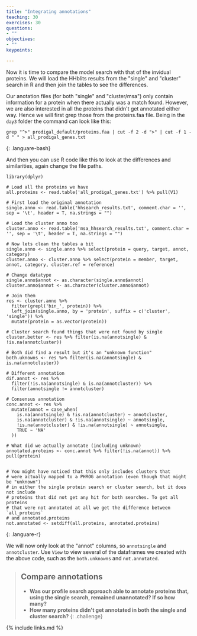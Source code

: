 ```yaml
---
title: "Integrating annotations"
teaching: 30
exercises: 30
questions:
- ""
objectives:
- ""
keypoints:

---
```


Now it is time to compare the model search with that of the invidual proteins. We will load the HHblits results from the "single" and "cluster" search in R and then join the tables to see the differences. 

Our anotation files (for both "single" and "cluster/msa") only contain information for a protein when there actually was a match found. However, we are also interested in all the proteins that didn't get annotated either way. Hence we will first grep those from the proteins.faa file. Being in the `day3` folder the command can look like this:

~~~
grep "^>" prodigal_default/proteins.faa | cut -f 2 -d ">" | cut -f 1 -d " " > all_prodigal_genes.txt
~~~
{: .languare-bash}


And then you can use R code like this to look at the differences and similarities, again change the file paths.

~~~
library(dplyr)

# Load all the proteins we have
all.proteins <- read.table('all_prodigal_genes.txt') %>% pull(V1)

# First load the original annotation
single.anno <- read.table('hhsearch_results.txt', comment.char = '', sep = '\t', header = T, na.strings = "")

# Load the cluster anno too
cluster.anno <- read.table('msa_hhsearch_results.txt', comment.char = '', sep = '\t', header = T, na.strings = "")

# Now lets clean the tables a bit
single.anno <- single.anno %>% select(protein = query, target, annot, category)
cluster.anno <- cluster.anno %>% select(protein = member, target, annot, category, cluster.ref = reference)

# Change datatype
single.anno$annot <- as.character(single.anno$annot)
cluster.anno$annot <- as.character(cluster.anno$annot)

# Join them
res <- cluster.anno %>%
  filter(grepl('bin_', protein)) %>%
  left_join(single.anno, by = 'protein', suffix = c('cluster', 'single')) %>%
  mutate(protein = as.vector(protein))

# Cluster search found things that were not found by single
cluster.better <- res %>% filter(is.na(annotsingle) & !is.na(annotcluster))

# Both did find a result but it's an "unknown function"
both.uknowns <- res %>% filter(is.na(annotsingle) & is.na(annotcluster))

# Different annotation
dif.annot <- res %>%
  filter(!is.na(annotsingle) & is.na(annotcluster)) %>%
  filter(annotsingle != annotcluster)

# Consensus annotation
conc.annot <- res %>%
  mutate(annot = case_when(
    is.na(annotsingle) & !is.na(annotcluster) ~ annotcluster,
    is.na(annotcluster) & !is.na(annotsingle) ~ annotsingle,
    !is.na(annotcluster) & !is.na(annotsingle) ~ annotsingle,
    TRUE ~ 'NA'
  ))

# What did we actually annotate (including unknown)
annotated.proteins <- conc.annot %>% filter(!is.na(annot)) %>% pull(protein)


# You might have noticed that this only includes clusters that
# were actually mapped to a PHROG annotation (even though that might be "unknown")
# in either the single protein search or cluster search, but it does not include
# proteins that did not get any hit for both searches. To get all proteins
# that were not annotated at all we get the difference between `all_proteins`
# and annotated.proteins
not.annotated <- setdiff(all.proteins, annotated.proteins)
~~~
{: .languare-r}

We will now only look at the "annot" columns, so `annotsingle` and `annotcluster`. Use `View` to view several of the dataframes we created with the above code, such as the `both.unknowns` and `not.annotated`.

> ## Compare annotations
> - __Was our profile search approach able to annotate proteins that, using the single search, remained unannotated? If so how many?__
> - __How many proteins didn't get annotated in both the single and cluster search?__
{: .challenge}


{% include links.md %}

